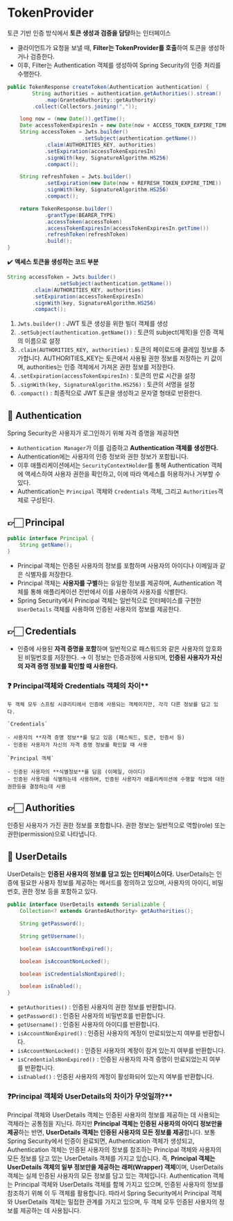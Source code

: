 # TokenProvider

토큰 기반 인증 방식에서 **토큰 생성과 검증을 담당**하는 인터페이스

- 클라이언트가 요청을 보낼 때, **Filter는 TokenProvider를 호출**하여 토큰을 생성하거나 검증한다.
- 이후, Filter는 Authentication 객체를 생성하여 Spring Security의 인증 처리를 수행한다.

```java
public TokenResponse createToken(Authentication authentication) {
		String authorities = authentication.getAuthorities().stream()
		    .map(GrantedAuthority::getAuthority)
        .collect(Collectors.joining(","));

    long now = (new Date()).getTime();
    Date accessTokenExpiresIn = new Date(now + ACCESS_TOKEN_EXPIRE_TIME);
    String accessToken = Jwts.builder()
						.setSubject(authentication.getName())
            .claim(AUTHORITIES_KEY, authorities)
            .setExpiration(accessTokenExpiresIn)
            .signWith(key, SignatureAlgorithm.HS256)
            .compact();

    String refreshToken = Jwts.builder()
            .setExpiration(new Date(now + REFRESH_TOKEN_EXPIRE_TIME))
            .signWith(key, SignatureAlgorithm.HS256)
            .compact();

    return TokenResponse.builder()
            .grantType(BEARER_TYPE)
            .accessToken(accessToken)
            .accessTokenExpiresIn(accessTokenExpiresIn.getTime())
            .refreshToken(refreshToken)
            .build();
}
```

✔️ **액세스 토큰을 생성하는 코드 부분**

```java
String accessToken = Jwts.builder()
				.setSubject(authentication.getName())
        .claim(AUTHORITIES_KEY, authorities)
        .setExpiration(accessTokenExpiresIn)
        .signWith(key, SignatureAlgorithm.HS256)
        .compact();
```

1. `Jwts.builder()` : JWT 토큰 생성을 위한 빌더 객체를 생성
2. `.setSubject(authentication.getName())` : 토큰의 subject(제목)을 인증 객체의 이름으로 설정
3. `.claim(AUTHORITIES_KEY, authorities)` : 토큰의 페이로드에 클레임 정보를 추가합니다. AUTHORITIES_KEY는 토큰에서 사용될 권한 정보를 저장하는 키 값이며, authorities는 인증 객체에서 가져온 권한 정보를 저장한다.
4. `.setExpiration(accessTokenExpiresIn)` : 토큰의 만료 시간을 설정
5. `.signWith(key, SignatureAlgorithm.HS256)` : 토큰의 서명을 설정
6. `.compact()` : 최종적으로 JWT 토큰을 생성하고 문자열 형태로 반환한다.

## 📌 Authentication

Spring Security은 사용자가 로그인하기 위해 자격 증명을 제공하면

- `Authentication Manager`가 이를 검증하고 **Authentication 객체를 생성한다.**
- Authentication에는 사용자의 인증 정보와 권한 정보가 포함됩니다.
- 이후 애플리케이션에서는 `SecurityContextHolder`를 통해 Authentication 객체에 액세스하여 사용자 권한을 확인하고, 이에 따라 액세스를 허용하거나 거부할 수 있다.
- Authentication는 `Principal` 객체와 `Credentials` 객체, 그리고 `Authorities`객체로 구성된다.

## 👉🏻 Principal

```java
public interface Principal {
    String getName();
}
```

- Principal 객체는 인증된 사용자의 정보를 포함하며 사용자의 아이디나 이메일과 같은 식별자를 저장한다.
- Principal 객체는 **사용자를 구별**하는 유일한 정보를 제공하며, Authentication 객체를 통해 애플리케이션 전반에서 이를 사용하여 사용자를 식별한다.
- Spring Security에서 Principal 객체는 일반적으로 인터페이스를 구현한 `UserDetails` 객체를 사용하여 인증된 사용자의 정보를 제공한다.

## 👉🏻 Credentials

- 인증에 사용된 **자격 증명을 포함**하며 일반적으로 패스워드와 같은 사용자의 암호화된 비밀번호를 저장한다. → 이 정보는 인증과정에 사용되며, **인증된 사용자가 자신의 자격 증명 정보를 확인할 때 사용한다.**

### ❓ Principal객체와 Credentials 객체의 차이**
    
    두 객체 모두 스프링 시큐리티에서 인증에 사용되는 객체이지만, 각각 다른 정보를 담고 있다. 
    
    `Credentials`
    
    - 사용자의 **자격 증명 정보**를 담고 있음 (패스워드, 토큰, 인증서 등)
    - 인증된 사용자가 자신의 자격 증명 정보를 확인할 때 사용
    
    `Principal 객체` 
    
    - 인증된 사용자의 **식별정보**를 담음 (이메일, 아이디)
    - 인증된 사용자를 식별하는데 사용하며, 인증된 사용자가 애플리케이션에 수행할 작업에 대한 권한등을 결정하는데 사용
    

## 👉🏻 Authorities

인증된 사용자가 가진 권한 정보를 포함합니다. 권한 정보는 일반적으로 역할(role) 또는 권한(permission)으로 나타냅니다.

## 📌 UserDetails

UserDetails는 **인증된 사용자의 정보를 담고 있는 인터페이스이다.** UserDetails는 인증에 필요한 사용자 정보를 제공하는 메서드를 정의하고 있으며, 사용자의 아이디, 비밀번호, 권한 정보 등을 포함하고 있다.

```java
public interface UserDetails extends Serializable {
    Collection<? extends GrantedAuthority> getAuthorities();

    String getPassword();

    String getUsername();

    boolean isAccountNonExpired();

    boolean isAccountNonLocked();

    boolean isCredentialsNonExpired();

    boolean isEnabled();
}
```

- `getAuthorities()` : 인증된 사용자의 권한 정보를 반환합니다.
- `getPassword()` : 인증된 사용자의 비밀번호를 반환합니다.
- `getUsername()` : 인증된 사용자의 아이디를 반환합니다.
- `isAccountNonExpired()` : 인증된 사용자의 계정이 만료되었는지 여부를 반환합니다.
- `isAccountNonLocked()` : 인증된 사용자의 계정이 잠겨 있는지 여부를 반환합니다.
- `isCredentialsNonExpired()` : 인증된 사용자의 자격 증명이 만료되었는지 여부를 반환합니다.
- `isEnabled()` : 인증된 사용자의 계정이 활성화되어 있는지 여부를 반환합니다.

### ❓Principal 객체와 UserDetails의 차이가 무엇일까?**
    
    
   Principal 객체와 UserDetails 객체는 인증된 사용자의 정보를 제공하는 데 사용되는 객체라는 공통점을 지닌다. 하지만 **Principal 객체는 인증된 사용자의 아이디 정보만을 제공**하는 반면, **UserDetails 객체는 인증된 사용자의 모든 정보를 제공**합니다.
   보통 Spring Security에서 인증이 완료되면, Authentication 객체가 생성되고,  Authentication 객체는 인증된 사용자의 정보를 참조하는 Principal 객체와 사용자의 모든 정보를 담고 있는 UserDetails 객체를 가지고 있습니다.
    즉, **Principal 객체는 UserDetails 객체의 일부 정보만을 제공하는 래퍼(Wrapper) 객체**이며, UserDetails 객체는 실제 인증된 사용자의 모든 정보를 담고 있는 객체입니다. 
    Authentication 객체는 Principal 객체와 UserDetails 객체를 함께 가지고 있으며, 인증된 사용자의 정보를 참조하기 위해 이 두 객체를 활용합니다.
    따라서 Spring Security에서 Principal 객체와 UserDetails 객체는 밀접한 관계를 가지고 있으며, 두 객체 모두 인증된 사용자의 정보를 제공하는 데 사용됩니다.
